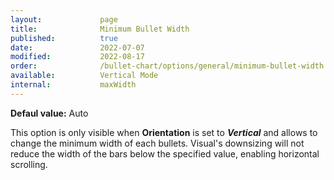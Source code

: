 ```yaml
---
layout:             page
title:              Minimum Bullet Width
published:          true
date:               2022-07-07
modified:   	    2022-08-17
order:              /bullet-chart/options/general/minimum-bullet-width
available:          Vertical Mode
internal:           maxWidth
---
```


**Defaul value:** Auto

This option is only visible when **Orientation** is set to ***Vertical*** and allows to change the minimum width of each bullets. Visual's downsizing will not reduce the width of the bars below the specified value, enabling horizontal scrolling.
